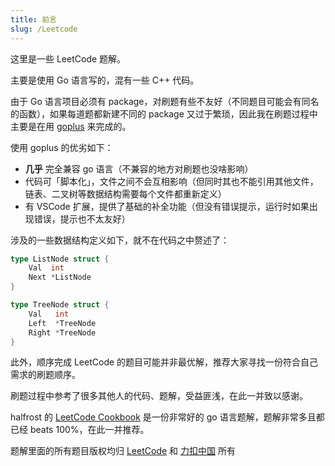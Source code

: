 ```yaml
---
title: 前言
slug: /Leetcode
---
```


这里是一些 LeetCode 题解。

主要是使用 Go 语言写的，混有一些 C++ 代码。

由于 Go 语言项目必须有 package，对刷题有些不友好（不同题目可能会有同名的函数），如果每道题都新建不同的 package 又过于繁琐，因此我在刷题过程中主要是在用 [goplus](https://github.com/goplus/gop) 来完成的。

使用 goplus 的优劣如下：

- **几乎** 完全兼容 go 语言（不兼容的地方对刷题也没啥影响）
- 代码可「脚本化」，文件之间不会互相影响（但同时其也不能引用其他文件，链表、二叉树等数据结构需要每个文件都重新定义）
- 有 VSCode 扩展，提供了基础的补全功能（但没有错误提示，运行时如果出现错误，提示也不太友好）

涉及的一些数据结构定义如下，就不在代码之中赘述了：

```go title="ListNode"
type ListNode struct {
	Val  int
	Next *ListNode
}
```

```go title="TreeNode"
type TreeNode struct {
	Val   int
	Left  *TreeNode
	Right *TreeNode
}
```

此外，顺序完成 LeetCode 的题目可能并非最优解，推荐大家寻找一份符合自己需求的刷题顺序。

刷题过程中参考了很多其他人的代码、题解，受益匪浅，在此一并致以感谢。

halfrost 的 [LeetCode Cookbook](https://books.halfrost.com/leetcode/) 是一份非常好的 go 语言题解，题解非常多且都已经 beats 100%，在此一并推荐。


题解里面的所有题目版权均归 [LeetCode](https://leetcode.com/) 和 [力扣中国](https://leetcode-cn.com/) 所有
